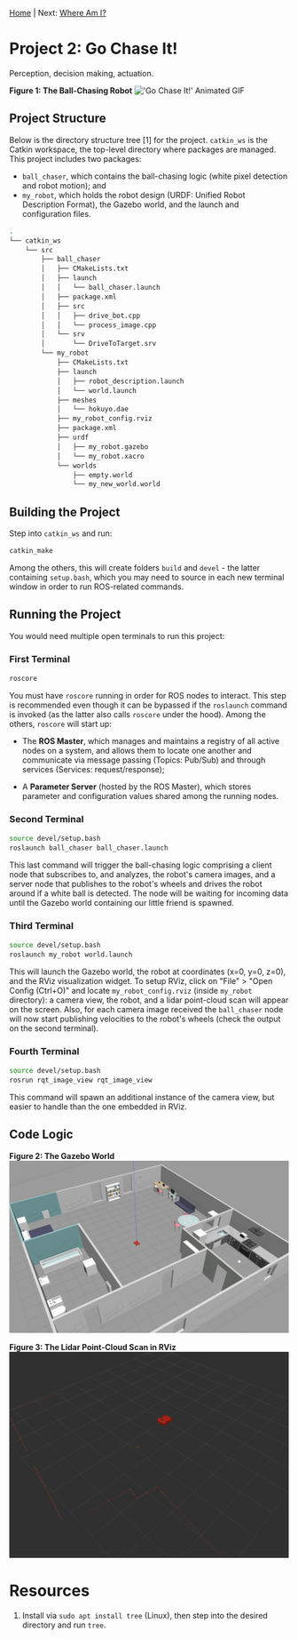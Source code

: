 [Home](../../README.md) | Next: [Where Am I?]()

# Project 2: Go Chase It!

Perception, decision making, actuation.

__Figure 1: The Ball-Chasing Robot__
!['Go Chase It!' Animated GIF](./img/mov2.gif)

## Project Structure

Below is the directory structure tree [1] for the project. `catkin_ws` is the Catkin workspace, the top-level directory where packages are managed. This project includes two packages:

* `ball_chaser`, which contains  the ball-chasing logic (white pixel detection and robot motion); and
* `my_robot`, which holds the robot design (URDF: Unified Robot Description Format), the Gazebo world, and the launch and configuration files.

```bash
.
└── catkin_ws
    └── src
        ├── ball_chaser
        │   ├── CMakeLists.txt
        │   ├── launch
        │   │   └── ball_chaser.launch
        │   ├── package.xml
        │   ├── src
        │   │   ├── drive_bot.cpp
        │   │   └── process_image.cpp
        │   └── srv
        │       └── DriveToTarget.srv
        └── my_robot
            ├── CMakeLists.txt
            ├── launch
            │   ├── robot_description.launch
            │   └── world.launch
            ├── meshes
            │   └── hokuyo.dae
            ├── my_robot_config.rviz
            ├── package.xml
            ├── urdf
            │   ├── my_robot.gazebo
            │   └── my_robot.xacro
            └── worlds
                ├── empty.world
                └── my_new_world.world
```

## Building the Project

Step into `catkin_ws` and run:

```bash
catkin_make
```

Among the others, this will create folders `build` and `devel` - the latter containing `setup.bash`, which you may need to source in each new terminal window in order to run ROS-related commands.

## Running the Project

You would need multiple open terminals to run this project:

### First Terminal

```bash
roscore
```

You must have `roscore` running in order for ROS nodes to interact. This step is recommended even though it can be bypassed if the `roslaunch` command is invoked (as the latter also calls `roscore` under the hood). Among the others, `roscore` will start up:

- The __ROS Master__, which manages and maintains a registry of all active nodes on a system, and allows them to locate one another and communicate via message passing (Topics: Pub/Sub) and through services (Services: request/response);

- A __Parameter Server__ (hosted by the ROS Master), which stores parameter and configuration values shared among the running nodes.

### Second Terminal

```bash
source devel/setup.bash
roslaunch ball_chaser ball_chaser.launch
```

This last command will trigger the ball-chasing logic comprising a client node that subscribes to, and analyzes, the robot's camera images, and a server node that publishes to the robot's wheels and drives the robot around if a white ball is detected. The node will be waiting for incoming data until the Gazebo world containing our little friend is spawned.

### Third Terminal

```bash
source devel/setup.bash
roslaunch my_robot world.launch
```

This will launch the Gazebo world, the robot at coordinates (x=0, y=0, z=0), and the RViz visualization widget. To setup RViz, click on "File" > "Open Config (Ctrl+O)" and locate `my_robot_config.rviz` (inside `my_robot` directory): a camera view, the robot, and a lidar point-cloud scan will appear on the screen. Also, for each camera image received the `ball_chaser` node will now start publishing velocities to the robot's wheels (check the output on the second terminal).

### Fourth Terminal

```bash
source devel/setup.bash
rosrun rqt_image_view rqt_image_view
```

This command will spawn an additional instance of the camera view, but easier to handle than the one embedded in RViz.

## Code Logic

__Figure 2: The Gazebo World__
![The Gazebo World](./img/img2.png)

__Figure 3: The Lidar Point-Cloud Scan in RViz__
![RViz Lidar View](./img/img3.png)

# Resources

1. Install via `sudo apt install tree` (Linux), then step into the desired directory and run `tree`.
